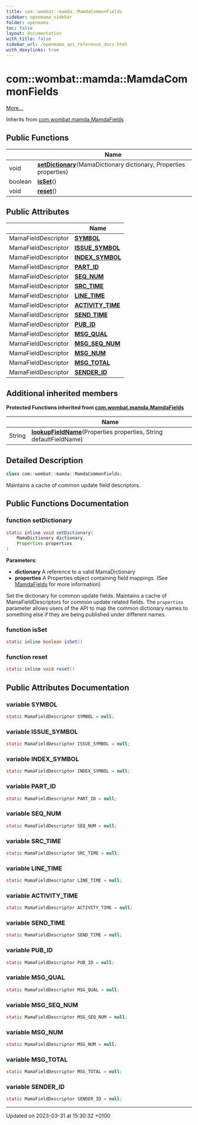 ```yaml
---
title: com::wombat::mamda::MamdaCommonFields
sidebar: openmama_sidebar
folder: openmama
toc: false
layout: documentation
with_title: false
sidebar_url: /openmama_api_reference_docs.html
with_doxylinks: true
---
```


# com::wombat::mamda::MamdaCommonFields



 [More...](#detailed-description)

Inherits from [com.wombat.mamda.MamdaFields](classcom_1_1wombat_1_1mamda_1_1MamdaFields.html)

## Public Functions

|                | Name           |
| -------------- | -------------- |
| void | **[setDictionary](classcom_1_1wombat_1_1mamda_1_1MamdaCommonFields.html#function-setdictionary)**(MamaDictionary dictionary, Properties properties) |
| boolean | **[isSet](classcom_1_1wombat_1_1mamda_1_1MamdaCommonFields.html#function-isset)**() |
| void | **[reset](classcom_1_1wombat_1_1mamda_1_1MamdaCommonFields.html#function-reset)**() |

## Public Attributes

|                | Name           |
| -------------- | -------------- |
| MamaFieldDescriptor | **[SYMBOL](classcom_1_1wombat_1_1mamda_1_1MamdaCommonFields.html#variable-symbol)**  |
| MamaFieldDescriptor | **[ISSUE_SYMBOL](classcom_1_1wombat_1_1mamda_1_1MamdaCommonFields.html#variable-issue-symbol)**  |
| MamaFieldDescriptor | **[INDEX_SYMBOL](classcom_1_1wombat_1_1mamda_1_1MamdaCommonFields.html#variable-index-symbol)**  |
| MamaFieldDescriptor | **[PART_ID](classcom_1_1wombat_1_1mamda_1_1MamdaCommonFields.html#variable-part-id)**  |
| MamaFieldDescriptor | **[SEQ_NUM](classcom_1_1wombat_1_1mamda_1_1MamdaCommonFields.html#variable-seq-num)**  |
| MamaFieldDescriptor | **[SRC_TIME](classcom_1_1wombat_1_1mamda_1_1MamdaCommonFields.html#variable-src-time)**  |
| MamaFieldDescriptor | **[LINE_TIME](classcom_1_1wombat_1_1mamda_1_1MamdaCommonFields.html#variable-line-time)**  |
| MamaFieldDescriptor | **[ACTIVITY_TIME](classcom_1_1wombat_1_1mamda_1_1MamdaCommonFields.html#variable-activity-time)**  |
| MamaFieldDescriptor | **[SEND_TIME](classcom_1_1wombat_1_1mamda_1_1MamdaCommonFields.html#variable-send-time)**  |
| MamaFieldDescriptor | **[PUB_ID](classcom_1_1wombat_1_1mamda_1_1MamdaCommonFields.html#variable-pub-id)**  |
| MamaFieldDescriptor | **[MSG_QUAL](classcom_1_1wombat_1_1mamda_1_1MamdaCommonFields.html#variable-msg-qual)**  |
| MamaFieldDescriptor | **[MSG_SEQ_NUM](classcom_1_1wombat_1_1mamda_1_1MamdaCommonFields.html#variable-msg-seq-num)**  |
| MamaFieldDescriptor | **[MSG_NUM](classcom_1_1wombat_1_1mamda_1_1MamdaCommonFields.html#variable-msg-num)**  |
| MamaFieldDescriptor | **[MSG_TOTAL](classcom_1_1wombat_1_1mamda_1_1MamdaCommonFields.html#variable-msg-total)**  |
| MamaFieldDescriptor | **[SENDER_ID](classcom_1_1wombat_1_1mamda_1_1MamdaCommonFields.html#variable-sender-id)**  |

## Additional inherited members

**Protected Functions inherited from [com.wombat.mamda.MamdaFields](classcom_1_1wombat_1_1mamda_1_1MamdaFields.html)**

|                | Name           |
| -------------- | -------------- |
| String | **[lookupFieldName](classcom_1_1wombat_1_1mamda_1_1MamdaFields.html#function-lookupfieldname)**(Properties properties, String defaultFieldName) |


## Detailed Description

```java
class com::wombat::mamda::MamdaCommonFields;
```


Maintains a cache of common update field descriptors. 

## Public Functions Documentation

### function setDictionary

```java
static inline void setDictionary(
    MamaDictionary dictionary,
    Properties properties
)
```


**Parameters**: 

  * **dictionary** A reference to a valid MamaDictionary 
  * **properties** A Properties object containing field mappings. (See [MamdaFields](classcom_1_1wombat_1_1mamda_1_1MamdaFields.html) for more information) 


Set the dictionary for common update fields. Maintains a cache of MamaFieldDescriptors for common update related fields. The `properties` parameter allows users of the API to map the common dictionary names to something else if they are being published under different names.


### function isSet

```java
static inline boolean isSet()
```


### function reset

```java
static inline void reset()
```


## Public Attributes Documentation

### variable SYMBOL

```java
static MamaFieldDescriptor SYMBOL = null;
```


### variable ISSUE_SYMBOL

```java
static MamaFieldDescriptor ISSUE_SYMBOL = null;
```


### variable INDEX_SYMBOL

```java
static MamaFieldDescriptor INDEX_SYMBOL = null;
```


### variable PART_ID

```java
static MamaFieldDescriptor PART_ID = null;
```


### variable SEQ_NUM

```java
static MamaFieldDescriptor SEQ_NUM = null;
```


### variable SRC_TIME

```java
static MamaFieldDescriptor SRC_TIME = null;
```


### variable LINE_TIME

```java
static MamaFieldDescriptor LINE_TIME = null;
```


### variable ACTIVITY_TIME

```java
static MamaFieldDescriptor ACTIVITY_TIME = null;
```


### variable SEND_TIME

```java
static MamaFieldDescriptor SEND_TIME = null;
```


### variable PUB_ID

```java
static MamaFieldDescriptor PUB_ID = null;
```


### variable MSG_QUAL

```java
static MamaFieldDescriptor MSG_QUAL = null;
```


### variable MSG_SEQ_NUM

```java
static MamaFieldDescriptor MSG_SEQ_NUM = null;
```


### variable MSG_NUM

```java
static MamaFieldDescriptor MSG_NUM = null;
```


### variable MSG_TOTAL

```java
static MamaFieldDescriptor MSG_TOTAL = null;
```


### variable SENDER_ID

```java
static MamaFieldDescriptor SENDER_ID = null;
```


-------------------------------

Updated on 2023-03-31 at 15:30:32 +0100